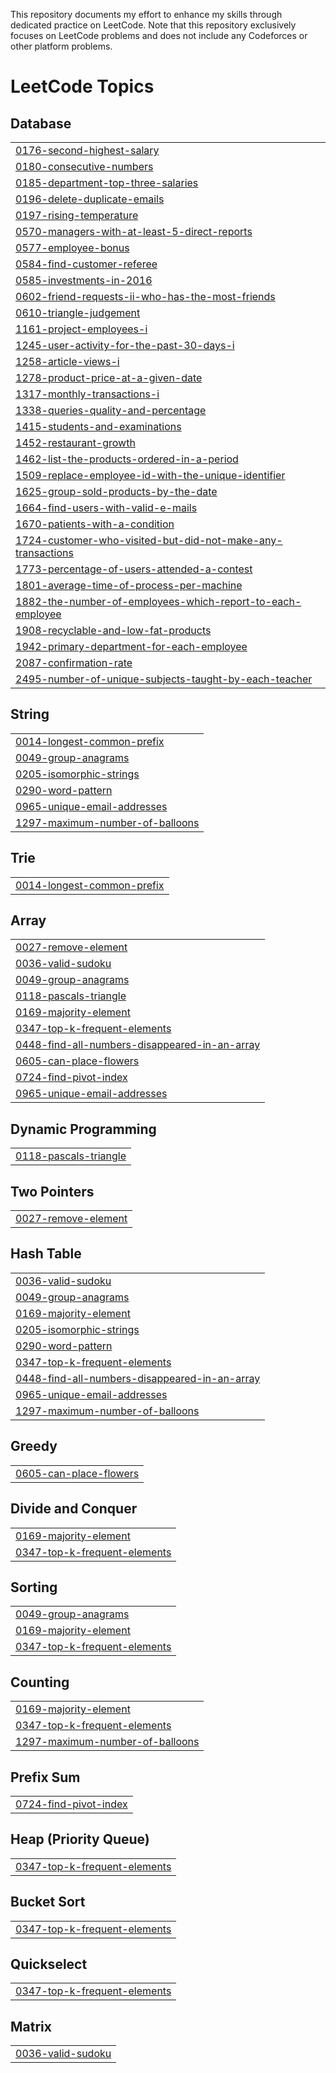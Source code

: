This repository documents my effort to enhance my skills through dedicated practice on LeetCode. Note that this repository exclusively focuses on LeetCode problems and does not include any Codeforces or other platform problems.

<!---LeetCode Topics Start-->
# LeetCode Topics
## Database
|  |
| ------- |
| [0176-second-highest-salary](https://github.com/BadryAnas/LeetCode/tree/master/0176-second-highest-salary) |
| [0180-consecutive-numbers](https://github.com/BadryAnas/LeetCode/tree/master/0180-consecutive-numbers) |
| [0185-department-top-three-salaries](https://github.com/BadryAnas/LeetCode/tree/master/0185-department-top-three-salaries) |
| [0196-delete-duplicate-emails](https://github.com/BadryAnas/LeetCode/tree/master/0196-delete-duplicate-emails) |
| [0197-rising-temperature](https://github.com/BadryAnas/LeetCode/tree/master/0197-rising-temperature) |
| [0570-managers-with-at-least-5-direct-reports](https://github.com/BadryAnas/LeetCode/tree/master/0570-managers-with-at-least-5-direct-reports) |
| [0577-employee-bonus](https://github.com/BadryAnas/LeetCode/tree/master/0577-employee-bonus) |
| [0584-find-customer-referee](https://github.com/BadryAnas/LeetCode/tree/master/0584-find-customer-referee) |
| [0585-investments-in-2016](https://github.com/BadryAnas/LeetCode/tree/master/0585-investments-in-2016) |
| [0602-friend-requests-ii-who-has-the-most-friends](https://github.com/BadryAnas/LeetCode/tree/master/0602-friend-requests-ii-who-has-the-most-friends) |
| [0610-triangle-judgement](https://github.com/BadryAnas/LeetCode/tree/master/0610-triangle-judgement) |
| [1161-project-employees-i](https://github.com/BadryAnas/LeetCode/tree/master/1161-project-employees-i) |
| [1245-user-activity-for-the-past-30-days-i](https://github.com/BadryAnas/LeetCode/tree/master/1245-user-activity-for-the-past-30-days-i) |
| [1258-article-views-i](https://github.com/BadryAnas/LeetCode/tree/master/1258-article-views-i) |
| [1278-product-price-at-a-given-date](https://github.com/BadryAnas/LeetCode/tree/master/1278-product-price-at-a-given-date) |
| [1317-monthly-transactions-i](https://github.com/BadryAnas/LeetCode/tree/master/1317-monthly-transactions-i) |
| [1338-queries-quality-and-percentage](https://github.com/BadryAnas/LeetCode/tree/master/1338-queries-quality-and-percentage) |
| [1415-students-and-examinations](https://github.com/BadryAnas/LeetCode/tree/master/1415-students-and-examinations) |
| [1452-restaurant-growth](https://github.com/BadryAnas/LeetCode/tree/master/1452-restaurant-growth) |
| [1462-list-the-products-ordered-in-a-period](https://github.com/BadryAnas/LeetCode/tree/master/1462-list-the-products-ordered-in-a-period) |
| [1509-replace-employee-id-with-the-unique-identifier](https://github.com/BadryAnas/LeetCode/tree/master/1509-replace-employee-id-with-the-unique-identifier) |
| [1625-group-sold-products-by-the-date](https://github.com/BadryAnas/LeetCode/tree/master/1625-group-sold-products-by-the-date) |
| [1664-find-users-with-valid-e-mails](https://github.com/BadryAnas/LeetCode/tree/master/1664-find-users-with-valid-e-mails) |
| [1670-patients-with-a-condition](https://github.com/BadryAnas/LeetCode/tree/master/1670-patients-with-a-condition) |
| [1724-customer-who-visited-but-did-not-make-any-transactions](https://github.com/BadryAnas/LeetCode/tree/master/1724-customer-who-visited-but-did-not-make-any-transactions) |
| [1773-percentage-of-users-attended-a-contest](https://github.com/BadryAnas/LeetCode/tree/master/1773-percentage-of-users-attended-a-contest) |
| [1801-average-time-of-process-per-machine](https://github.com/BadryAnas/LeetCode/tree/master/1801-average-time-of-process-per-machine) |
| [1882-the-number-of-employees-which-report-to-each-employee](https://github.com/BadryAnas/LeetCode/tree/master/1882-the-number-of-employees-which-report-to-each-employee) |
| [1908-recyclable-and-low-fat-products](https://github.com/BadryAnas/LeetCode/tree/master/1908-recyclable-and-low-fat-products) |
| [1942-primary-department-for-each-employee](https://github.com/BadryAnas/LeetCode/tree/master/1942-primary-department-for-each-employee) |
| [2087-confirmation-rate](https://github.com/BadryAnas/LeetCode/tree/master/2087-confirmation-rate) |
| [2495-number-of-unique-subjects-taught-by-each-teacher](https://github.com/BadryAnas/LeetCode/tree/master/2495-number-of-unique-subjects-taught-by-each-teacher) |
## String
|  |
| ------- |
| [0014-longest-common-prefix](https://github.com/BadryAnas/LeetCode/tree/master/0014-longest-common-prefix) |
| [0049-group-anagrams](https://github.com/BadryAnas/LeetCode/tree/master/0049-group-anagrams) |
| [0205-isomorphic-strings](https://github.com/BadryAnas/LeetCode/tree/master/0205-isomorphic-strings) |
| [0290-word-pattern](https://github.com/BadryAnas/LeetCode/tree/master/0290-word-pattern) |
| [0965-unique-email-addresses](https://github.com/BadryAnas/LeetCode/tree/master/0965-unique-email-addresses) |
| [1297-maximum-number-of-balloons](https://github.com/BadryAnas/LeetCode/tree/master/1297-maximum-number-of-balloons) |
## Trie
|  |
| ------- |
| [0014-longest-common-prefix](https://github.com/BadryAnas/LeetCode/tree/master/0014-longest-common-prefix) |
## Array
|  |
| ------- |
| [0027-remove-element](https://github.com/BadryAnas/LeetCode/tree/master/0027-remove-element) |
| [0036-valid-sudoku](https://github.com/BadryAnas/LeetCode/tree/master/0036-valid-sudoku) |
| [0049-group-anagrams](https://github.com/BadryAnas/LeetCode/tree/master/0049-group-anagrams) |
| [0118-pascals-triangle](https://github.com/BadryAnas/LeetCode/tree/master/0118-pascals-triangle) |
| [0169-majority-element](https://github.com/BadryAnas/LeetCode/tree/master/0169-majority-element) |
| [0347-top-k-frequent-elements](https://github.com/BadryAnas/LeetCode/tree/master/0347-top-k-frequent-elements) |
| [0448-find-all-numbers-disappeared-in-an-array](https://github.com/BadryAnas/LeetCode/tree/master/0448-find-all-numbers-disappeared-in-an-array) |
| [0605-can-place-flowers](https://github.com/BadryAnas/LeetCode/tree/master/0605-can-place-flowers) |
| [0724-find-pivot-index](https://github.com/BadryAnas/LeetCode/tree/master/0724-find-pivot-index) |
| [0965-unique-email-addresses](https://github.com/BadryAnas/LeetCode/tree/master/0965-unique-email-addresses) |
## Dynamic Programming
|  |
| ------- |
| [0118-pascals-triangle](https://github.com/BadryAnas/LeetCode/tree/master/0118-pascals-triangle) |
## Two Pointers
|  |
| ------- |
| [0027-remove-element](https://github.com/BadryAnas/LeetCode/tree/master/0027-remove-element) |
## Hash Table
|  |
| ------- |
| [0036-valid-sudoku](https://github.com/BadryAnas/LeetCode/tree/master/0036-valid-sudoku) |
| [0049-group-anagrams](https://github.com/BadryAnas/LeetCode/tree/master/0049-group-anagrams) |
| [0169-majority-element](https://github.com/BadryAnas/LeetCode/tree/master/0169-majority-element) |
| [0205-isomorphic-strings](https://github.com/BadryAnas/LeetCode/tree/master/0205-isomorphic-strings) |
| [0290-word-pattern](https://github.com/BadryAnas/LeetCode/tree/master/0290-word-pattern) |
| [0347-top-k-frequent-elements](https://github.com/BadryAnas/LeetCode/tree/master/0347-top-k-frequent-elements) |
| [0448-find-all-numbers-disappeared-in-an-array](https://github.com/BadryAnas/LeetCode/tree/master/0448-find-all-numbers-disappeared-in-an-array) |
| [0965-unique-email-addresses](https://github.com/BadryAnas/LeetCode/tree/master/0965-unique-email-addresses) |
| [1297-maximum-number-of-balloons](https://github.com/BadryAnas/LeetCode/tree/master/1297-maximum-number-of-balloons) |
## Greedy
|  |
| ------- |
| [0605-can-place-flowers](https://github.com/BadryAnas/LeetCode/tree/master/0605-can-place-flowers) |
## Divide and Conquer
|  |
| ------- |
| [0169-majority-element](https://github.com/BadryAnas/LeetCode/tree/master/0169-majority-element) |
| [0347-top-k-frequent-elements](https://github.com/BadryAnas/LeetCode/tree/master/0347-top-k-frequent-elements) |
## Sorting
|  |
| ------- |
| [0049-group-anagrams](https://github.com/BadryAnas/LeetCode/tree/master/0049-group-anagrams) |
| [0169-majority-element](https://github.com/BadryAnas/LeetCode/tree/master/0169-majority-element) |
| [0347-top-k-frequent-elements](https://github.com/BadryAnas/LeetCode/tree/master/0347-top-k-frequent-elements) |
## Counting
|  |
| ------- |
| [0169-majority-element](https://github.com/BadryAnas/LeetCode/tree/master/0169-majority-element) |
| [0347-top-k-frequent-elements](https://github.com/BadryAnas/LeetCode/tree/master/0347-top-k-frequent-elements) |
| [1297-maximum-number-of-balloons](https://github.com/BadryAnas/LeetCode/tree/master/1297-maximum-number-of-balloons) |
## Prefix Sum
|  |
| ------- |
| [0724-find-pivot-index](https://github.com/BadryAnas/LeetCode/tree/master/0724-find-pivot-index) |
## Heap (Priority Queue)
|  |
| ------- |
| [0347-top-k-frequent-elements](https://github.com/BadryAnas/LeetCode/tree/master/0347-top-k-frequent-elements) |
## Bucket Sort
|  |
| ------- |
| [0347-top-k-frequent-elements](https://github.com/BadryAnas/LeetCode/tree/master/0347-top-k-frequent-elements) |
## Quickselect
|  |
| ------- |
| [0347-top-k-frequent-elements](https://github.com/BadryAnas/LeetCode/tree/master/0347-top-k-frequent-elements) |
## Matrix
|  |
| ------- |
| [0036-valid-sudoku](https://github.com/BadryAnas/LeetCode/tree/master/0036-valid-sudoku) |
<!---LeetCode Topics End-->
